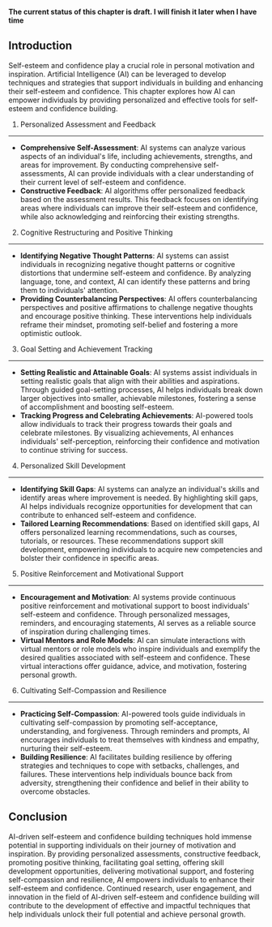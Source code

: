 **The current status of this chapter is draft. I will finish it later when I have time**

Introduction
------------

Self-esteem and confidence play a crucial role in personal motivation and inspiration. Artificial Intelligence (AI) can be leveraged to develop techniques and strategies that support individuals in building and enhancing their self-esteem and confidence. This chapter explores how AI can empower individuals by providing personalized and effective tools for self-esteem and confidence building.

1. Personalized Assessment and Feedback
---------------------------------------

* **Comprehensive Self-Assessment**: AI systems can analyze various aspects of an individual's life, including achievements, strengths, and areas for improvement. By conducting comprehensive self-assessments, AI can provide individuals with a clear understanding of their current level of self-esteem and confidence.
* **Constructive Feedback**: AI algorithms offer personalized feedback based on the assessment results. This feedback focuses on identifying areas where individuals can improve their self-esteem and confidence, while also acknowledging and reinforcing their existing strengths.

2. Cognitive Restructuring and Positive Thinking
------------------------------------------------

* **Identifying Negative Thought Patterns**: AI systems can assist individuals in recognizing negative thought patterns or cognitive distortions that undermine self-esteem and confidence. By analyzing language, tone, and context, AI can identify these patterns and bring them to individuals' attention.
* **Providing Counterbalancing Perspectives**: AI offers counterbalancing perspectives and positive affirmations to challenge negative thoughts and encourage positive thinking. These interventions help individuals reframe their mindset, promoting self-belief and fostering a more optimistic outlook.

3. Goal Setting and Achievement Tracking
----------------------------------------

* **Setting Realistic and Attainable Goals**: AI systems assist individuals in setting realistic goals that align with their abilities and aspirations. Through guided goal-setting processes, AI helps individuals break down larger objectives into smaller, achievable milestones, fostering a sense of accomplishment and boosting self-esteem.
* **Tracking Progress and Celebrating Achievements**: AI-powered tools allow individuals to track their progress towards their goals and celebrate milestones. By visualizing achievements, AI enhances individuals' self-perception, reinforcing their confidence and motivation to continue striving for success.

4. Personalized Skill Development
---------------------------------

* **Identifying Skill Gaps**: AI systems can analyze an individual's skills and identify areas where improvement is needed. By highlighting skill gaps, AI helps individuals recognize opportunities for development that can contribute to enhanced self-esteem and confidence.
* **Tailored Learning Recommendations**: Based on identified skill gaps, AI offers personalized learning recommendations, such as courses, tutorials, or resources. These recommendations support skill development, empowering individuals to acquire new competencies and bolster their confidence in specific areas.

5. Positive Reinforcement and Motivational Support
--------------------------------------------------

* **Encouragement and Motivation**: AI systems provide continuous positive reinforcement and motivational support to boost individuals' self-esteem and confidence. Through personalized messages, reminders, and encouraging statements, AI serves as a reliable source of inspiration during challenging times.
* **Virtual Mentors and Role Models**: AI can simulate interactions with virtual mentors or role models who inspire individuals and exemplify the desired qualities associated with self-esteem and confidence. These virtual interactions offer guidance, advice, and motivation, fostering personal growth.

6. Cultivating Self-Compassion and Resilience
---------------------------------------------

* **Practicing Self-Compassion**: AI-powered tools guide individuals in cultivating self-compassion by promoting self-acceptance, understanding, and forgiveness. Through reminders and prompts, AI encourages individuals to treat themselves with kindness and empathy, nurturing their self-esteem.
* **Building Resilience**: AI facilitates building resilience by offering strategies and techniques to cope with setbacks, challenges, and failures. These interventions help individuals bounce back from adversity, strengthening their confidence and belief in their ability to overcome obstacles.

Conclusion
----------

AI-driven self-esteem and confidence building techniques hold immense potential in supporting individuals on their journey of motivation and inspiration. By providing personalized assessments, constructive feedback, promoting positive thinking, facilitating goal setting, offering skill development opportunities, delivering motivational support, and fostering self-compassion and resilience, AI empowers individuals to enhance their self-esteem and confidence. Continued research, user engagement, and innovation in the field of AI-driven self-esteem and confidence building will contribute to the development of effective and impactful techniques that help individuals unlock their full potential and achieve personal growth.
